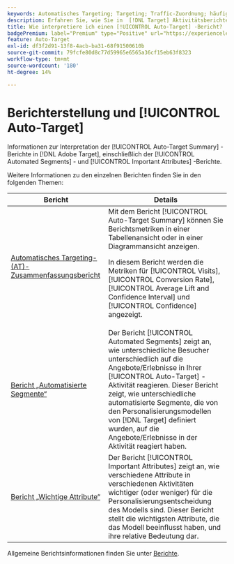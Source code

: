 ```yaml
---
keywords: Automatisches Targeting; Targeting; Traffic-Zuordnung; häufig gestellte Fragen; FAQ; Fehlerbehebung; Problembehebung; Reporting; Berichte; Zusammenfassungsbericht für automatische Targeting; Zusammenfassungsbericht; automatisierte Segmente; wichtige Attribute
description: Erfahren Sie, wie Sie in  [!DNL Target] Aktivitätsberichte interpretieren.[!UICONTROL Auto-Target]
title: Wie interpretiere ich einen [!UICONTROL Auto-Target] -Bericht?
badgePremium: label="Premium" type="Positive" url="https://experienceleague.adobe.com/docs/target/using/introduction/intro.html?lang=en#premium newtab=true" tooltip="Erfahren Sie, was in Target Premium enthalten ist."
feature: Auto-Target
exl-id: df3f2d91-13f8-4acb-ba31-68f91500610b
source-git-commit: 79fcfe80d8c77d59965e6565a36cf15eb63f8323
workflow-type: tm+mt
source-wordcount: '180'
ht-degree: 14%

---
```


# Berichterstellung und [!UICONTROL Auto-Target]

Informationen zur Interpretation der [!UICONTROL Auto-Target Summary] -Berichte in [!DNL Adobe Target], einschließlich der [!UICONTROL Automated Segments] - und [!UICONTROL Important Attributes] -Berichte.

Weitere Informationen zu den einzelnen Berichten finden Sie in den folgenden Themen:

| Bericht | Details |
| --- | --- |
| [Automatisches Targeting-(AT)-Zusammenfassungsbericht](/help/main/c-reports/personalization-reports/auto-target-summary-report.md) | Mit dem Bericht [!UICONTROL Auto-Target Summary] können Sie Berichtsmetriken in einer Tabellenansicht oder in einer Diagrammansicht anzeigen.<P>In diesem Bericht werden die Metriken für [!UICONTROL Visits], [!UICONTROL Conversion Rate], [!UICONTROL Average Lift and Confidence Interval] und [!UICONTROL Confidence] angezeigt. |
| [Bericht „Automatisierte Segmente“](/help/main/c-reports/c-personalization-insights-reports/automated-segments-report.md) | Der Bericht [!UICONTROL Automated Segments] zeigt an, wie unterschiedliche Besucher unterschiedlich auf die Angebote/Erlebnisse in Ihrer [!UICONTROL Auto-Target] -Aktivität reagieren. Dieser Bericht zeigt, wie unterschiedliche automatisierte Segmente, die von den Personalisierungsmodellen von [!DNL Target] definiert wurden, auf die Angebote/Erlebnisse in der Aktivität reagiert haben. |
| [Bericht „Wichtige Attribute“](/help/main/c-reports/c-personalization-insights-reports/important-attributes-report.md) | Der Bericht [!UICONTROL Important Attributes] zeigt an, wie verschiedene Attribute in verschiedenen Aktivitäten wichtiger (oder weniger) für die Personalisierungsentscheidung des Modells sind. Dieser Bericht stellt die wichtigsten Attribute, die das Modell beeinflusst haben, und ihre relative Bedeutung dar. |

Allgemeine Berichtsinformationen finden Sie unter [Berichte](/help/main/c-reports/reports.md).
